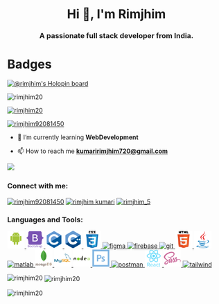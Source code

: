 <h1 align="center">Hi 👋, I'm Rimjhim</h1>
 
<h3 align="center">A passionate full stack developer from India.</h3>

<h1>Badges</h1>

[![@rimjhim's Holopin board](https://holopin.me/rimjhim)](https://holopin.io/@rimjhim)


<p align="left"> <img src="https://komarev.com/ghpvc/?username=rimjhim20&label=Profile%20views&color=0e75b6&style=flat" alt="rimjhim20" /> </p>

<p align="left"> <a href="https://github.com/ryo-ma/github-profile-trophy"><img src="https://github-profile-trophy.vercel.app/?username=rimjhim20" alt="rimjhim20" /></a> </p>

<p align="left"> <a href="https://twitter.com/rimjhim92081450" target="blank"><img src="https://img.shields.io/twitter/follow/rimjhim92081450?logo=twitter&style=for-the-badge" alt="rimjhim92081450" /></a> </p>

- 🌱 I’m currently learning **WebDevelopment**

- 📫 How to reach me **kumaririmjhim720@gmail.com**

<img src="https://media.istockphoto.com/vectors/girl-with-dark-hair-works-on-a-laptop-work-from-home-freelance-stay-vector-id1250100531?k=20&m=1250100531&s=170667a&w=0&h=7AHk5msuqqNvInktsvWLqk2j1BfFBEUR-TthrXWJ19A="/>

<h3 align="left">Connect with me:</h3>
<p align="left">
<a href="https://twitter.com/rimjhim92081450" target="blank"><img align="center" src="https://raw.githubusercontent.com/rahuldkjain/github-profile-readme-generator/master/src/images/icons/Social/twitter.svg" alt="rimjhim92081450" height="30" width="40" /></a>
<a href="https://linkedin.com/in/rimjhim kumari" target="blank"><img align="center" src="https://raw.githubusercontent.com/rahuldkjain/github-profile-readme-generator/master/src/images/icons/Social/linked-in-alt.svg" alt="rimjhim kumari" height="30" width="40" /></a>
<a href="https://instagram.com/rimjhim_5" target="blank"><img align="center" src="https://raw.githubusercontent.com/rahuldkjain/github-profile-readme-generator/master/src/images/icons/Social/instagram.svg" alt="rimjhim_5" height="30" width="40" /></a>
</p>

<h3 align="left">Languages and Tools:</h3>
<p align="left"> <a href="https://developer.android.com" target="_blank"> <img src="https://raw.githubusercontent.com/devicons/devicon/master/icons/android/android-original-wordmark.svg" alt="android" width="40" height="40"/> </a> <a href="https://getbootstrap.com" target="_blank"> <img src="https://raw.githubusercontent.com/devicons/devicon/master/icons/bootstrap/bootstrap-plain-wordmark.svg" alt="bootstrap" width="40" height="40"/> </a> <a href="https://www.cprogramming.com/" target="_blank"> <img src="https://raw.githubusercontent.com/devicons/devicon/master/icons/c/c-original.svg" alt="c" width="40" height="40"/> </a> <a href="https://www.w3schools.com/cpp/" target="_blank"> <img src="https://raw.githubusercontent.com/devicons/devicon/master/icons/cplusplus/cplusplus-original.svg" alt="cplusplus" width="40" height="40"/> </a> <a href="https://www.w3schools.com/css/" target="_blank"> <img src="https://raw.githubusercontent.com/devicons/devicon/master/icons/css3/css3-original-wordmark.svg" alt="css3" width="40" height="40"/> </a> <a href="https://www.figma.com/" target="_blank"> <img src="https://www.vectorlogo.zone/logos/figma/figma-icon.svg" alt="figma" width="40" height="40"/> </a> <a href="https://firebase.google.com/" target="_blank"> <img src="https://www.vectorlogo.zone/logos/firebase/firebase-icon.svg" alt="firebase" width="40" height="40"/> </a> <a href="https://git-scm.com/" target="_blank"> <img src="https://www.vectorlogo.zone/logos/git-scm/git-scm-icon.svg" alt="git" width="40" height="40"/> </a> <a href="https://www.w3.org/html/" target="_blank"> <img src="https://raw.githubusercontent.com/devicons/devicon/master/icons/html5/html5-original-wordmark.svg" alt="html5" width="40" height="40"/> </a> <a href="https://www.java.com" target="_blank"> <img src="https://raw.githubusercontent.com/devicons/devicon/master/icons/java/java-original.svg" alt="java" width="40" height="40"/> </a> <a href="https://www.mathworks.com/" target="_blank"> <img src="https://upload.wikimedia.org/wikipedia/commons/2/21/Matlab_Logo.png" alt="matlab" width="40" height="40"/> </a> <a href="https://www.mongodb.com/" target="_blank"> <img src="https://raw.githubusercontent.com/devicons/devicon/master/icons/mongodb/mongodb-original-wordmark.svg" alt="mongodb" width="40" height="40"/> </a> <a href="https://www.mysql.com/" target="_blank"> <img src="https://raw.githubusercontent.com/devicons/devicon/master/icons/mysql/mysql-original-wordmark.svg" alt="mysql" width="40" height="40"/> </a> <a href="https://nodejs.org" target="_blank"> <img src="https://raw.githubusercontent.com/devicons/devicon/master/icons/nodejs/nodejs-original-wordmark.svg" alt="nodejs" width="40" height="40"/> </a> <a href="https://www.photoshop.com/en" target="_blank"> <img src="https://raw.githubusercontent.com/devicons/devicon/master/icons/photoshop/photoshop-line.svg" alt="photoshop" width="40" height="40"/> </a> <a href="https://postman.com" target="_blank"> <img src="https://www.vectorlogo.zone/logos/getpostman/getpostman-icon.svg" alt="postman" width="40" height="40"/> </a> <a href="https://reactjs.org/" target="_blank"> <img src="https://raw.githubusercontent.com/devicons/devicon/master/icons/react/react-original-wordmark.svg" alt="react" width="40" height="40"/> </a> <a href="https://sass-lang.com" target="_blank"> <img src="https://raw.githubusercontent.com/devicons/devicon/master/icons/sass/sass-original.svg" alt="sass" width="40" height="40"/> </a> <a href="https://tailwindcss.com/" target="_blank"> <img src="https://www.vectorlogo.zone/logos/tailwindcss/tailwindcss-icon.svg" alt="tailwind" width="40" height="40"/> </a> </p>

<p><img align="left" src="https://github-readme-stats.vercel.app/api/top-langs?username=rimjhim20&show_icons=true&locale=en&layout=compact" alt="rimjhim20" /></p>

<p>&nbsp;<img align="center" src="https://github-readme-stats.vercel.app/api?username=rimjhim20&show_icons=true&locale=en" alt="rimjhim20" /></p>

<p><img align="center" src="https://github-readme-streak-stats.herokuapp.com/?user=rimjhim20&" alt="rimjhim20" /></p>
